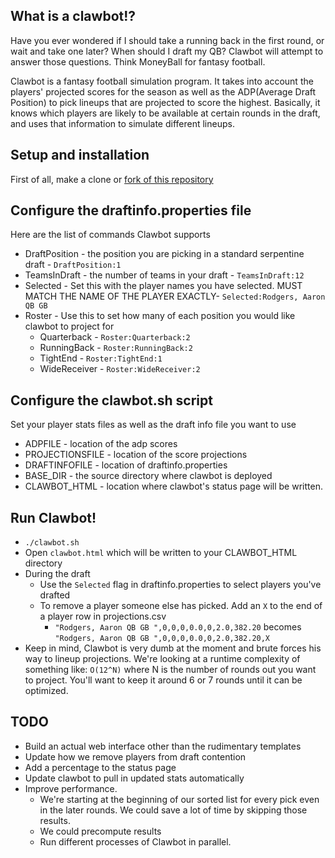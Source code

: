## What is a clawbot!?

Have you ever wondered if I should take a running back in the first round, or wait and take one later?  When should I draft my QB? Clawbot will attempt to answer those questions. Think MoneyBall for fantasy football.

Clawbot is a fantasy football simulation program.  It takes into account the players' projected scores for the season as well as the ADP(Average Draft Position) to pick lineups that are projected to score the highest.  Basically, it knows which players are likely to be available at certain rounds in the draft, and uses that information to simulate different lineups.

## Setup and installation

First of all, make a clone or [fork of this repository](http://help.github.com/fork-a-repo/)

## Configure the draftinfo.properties file

Here are the list of commands Clawbot supports

- DraftPosition - the position you are picking in a standard serpentine draft - `DraftPosition:1`
- TeamsInDraft - the number of teams in your draft - `TeamsInDraft:12`
- Selected - Set this with the player names you have selected. MUST MATCH THE NAME OF THE PLAYER EXACTLY- `Selected:Rodgers, Aaron QB GB`
- Roster - Use this to set how many of each position you would like clawbot to project for
	- Quarterback - `Roster:Quarterback:2`
	- RunningBack - `Roster:RunningBack:2`
	- TightEnd - `Roster:TightEnd:1`
	- WideReceiver - `Roster:WideReceiver:2`

## Configure the clawbot.sh script

Set your player stats files as well as the draft info file you want to use
- ADPFILE - location of the adp scores
- PROJECTIONSFILE - location of the score projections
- DRAFTINFOFILE - location of draftinfo.properties
- BASE_DIR - the source directory where clawbot is deployed
- CLAWBOT_HTML - location where clawbot's status page will be written.

## Run Clawbot!

- `./clawbot.sh`
- Open `clawbot.html` which will be written to your CLAWBOT_HTML directory
- During the draft
	- Use the `Selected` flag in draftinfo.properties to select players you've drafted
	- To remove a player someone else has picked. Add an `X` to the end of a player row in projections.csv
		- `"Rodgers, Aaron QB GB ",0,0,0,0.0,0,2.0,382.20` becomes `"Rodgers, Aaron QB GB ",0,0,0,0.0,0,2.0,382.20,X`
- Keep in mind, Clawbot is very dumb at the moment and brute forces his way to lineup projections.  We're looking at a runtime complexity of something like:
`O(12^N)` where N is the number of rounds out you want to project.  You'll want to keep it around 6 or 7 rounds until it can be optimized.

## TODO

- Build an actual web interface other than the rudimentary templates
- Update how we remove players from draft contention
- Add a percentage to the status page
- Update clawbot to pull in updated stats automatically
- Improve performance.
    - We're starting at the beginning of our sorted list for every pick even in the later rounds. We could save a lot of time by skipping those results.
    - We could precompute results
    - Run different processes of Clawbot in parallel.
